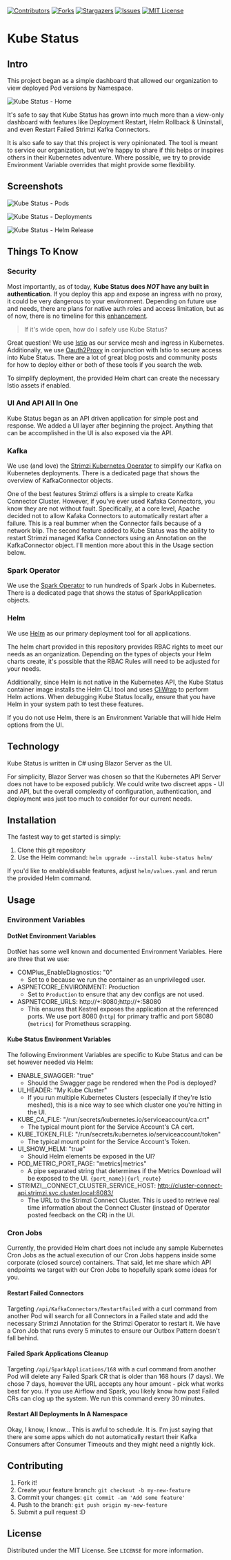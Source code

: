 [contributors-shield]: https://img.shields.io/github/contributors/RedSailTechnologies/kube-status.svg
[contributors-url]: https://github.com/RedSailTechnologies/kube-status/graphs/contributors
[forks-shield]: https://img.shields.io/github/forks/RedSailTechnologies/kube-status.svg
[forks-url]: https://github.com/RedSailTechnologies/kube-status/network/members
[stars-shield]: https://img.shields.io/github/stars/RedSailTechnologies/kube-status.svg
[stars-url]: https://github.com/RedSailTechnologies/kube-status/stargazers
[issues-shield]: https://img.shields.io/github/issues/RedSailTechnologies/kube-status.svg
[issues-url]: https://github.com/RedSailTechnologies/kube-status/issues
[license-shield]: https://img.shields.io/github/license/RedSailTechnologies/kube-status.svg
[license-url]: https://github.com/RedSailTechnologies/kube-status/blob/master/LICENSE

[![Contributors][contributors-shield]][contributors-url]
[![Forks][forks-shield]][forks-url]
[![Stargazers][stars-shield]][stars-url]
[![Issues][issues-shield]][issues-url]
[![MIT License][license-shield]][license-url]

# Kube Status

## Intro

This project began as a simple dashboard that allowed our organization to view deployed Pod versions by Namespace.

![Kube Status - Home](.img/readme_index.png)

It's safe to say that Kube Status has grown into much more than a view-only dashboard with features like Deployment Restart, Helm Rollback & Uninstall, and even Restart Failed Strimzi Kafka Connectors.

It is also safe to say that this project is very opinionated. The tool is meant to service our organization, but we're happy to share if this helps or inspires others in their Kubernetes adventure. Where possible, we try to provide Environment Variable overrides that might provide some flexibility.

## Screenshots

![Kube Status - Pods](.img/readme_pods.png)

![Kube Status - Deployments](.img/readme_deployments.png)

![Kube Status - Helm Release](.img/readme_helm.png)

## Things To Know

### Security

Most importantly, as of today, **Kube Status does _NOT_ have any built in authentication**. If you deploy this app and expose an ingress with no proxy, it could be very dangerous to your environment. Depending on future use and needs, there are plans for native auth roles and access limitation, but as of now, there is no timeline for this [enhancement](https://github.com/RedSailTechnologies/kube-status/issues/4).

> If it's wide open, how do I safely use Kube Status?

Great question! We use [Istio](https://istio.io/) as our service mesh and ingress in Kubernetes. Additionally, we use [Oauth2Proxy](https://oauth2-proxy.github.io/oauth2-proxy/) in conjunction with Istio to secure access into Kube Status. There are a lot of great blog posts and community posts for how to deploy either or both of these tools if you search the web.

To simplify deployment, the provided Helm chart can create the necessary Istio assets if enabled.

### UI And API All In One

Kube Status began as an API driven application for simple post and response. We added a UI layer after beginning the project. Anything that can be accomplished in the UI is also exposed via the API.

### Kafka

We use (and love) the [Strimzi Kubernetes Operator](https://strimzi.io/) to simplify our Kafka on Kubernetes deployments. There is a dedicated page that shows the overview of KafkaConnector objects.

One of the best features Strimzi offers is a simple to create Kafka Connector Cluster. However, if you've ever used Kafaka Connectors, you know they are not without fault. Specifically, at a core level, Apache decided not to allow Kafaka Connectors to automatically restart after a failure. This is a real bummer when the Connector fails because of a network blip. The second feature added to Kube Status was the ability to restart Strimzi managed Kafka Connectors using an Annotation on the KafkaConnector object. I'll mention more about this in the Usage section below.

### Spark Operator

We use the [Spark Operator](https://github.com/GoogleCloudPlatform/spark-on-k8s-operator) to run hundreds of Spark Jobs in Kubernetes. There is a dedicated page that shows the status of SparkApplication objects.

### Helm

We use [Helm](https://helm.sh/) as our primary deployment tool for all applications.

The helm chart provided in this repository provides RBAC rights to meet our needs as an organization. Depending on the types of objects your Helm charts create, it's possible that the RBAC Rules will need to be adjusted for your needs.

Additionally, since Helm is not native in the Kubernetes API, the Kube Status container image installs the Helm CLI tool and uses [CliWrap](https://github.com/Tyrrrz/CliWrap) to perform Helm actions. When debugging Kube Status locally, ensure that you have Helm in your system path to test these features.

If you do not use Helm, there is an Environment Variable that will hide Helm options from the UI.

## Technology

Kube Status is written in C# using Blazor Server as the UI.

For simplicity, Blazor Server was chosen so that the Kubernetes API Server does not have to be exposed publicly. We could write two discreet apps - UI and API, but the overall complexity of configuration, authentication, and deployment was just too much to consider for our current needs.

## Installation

The fastest way to get started is simply:

1. Clone this git repository
2. Use the Helm command: `helm upgrade --install kube-status helm/`

If you'd like to enable/disable features, adjust `helm/values.yaml` and rerun the provided Helm command.

## Usage

### Environment Variables

#### DotNet Environment Variables

DotNet has some well known and documented Environment Variables. Here are three that we use:

- COMPlus_EnableDiagnostics: "0"
  - Set to `0` because we run the container as an unprivileged user.
- ASPNETCORE_ENVIRONMENT: Production
  - Set to `Production` to ensure that any dev configs are not used.
- ASPNETCORE_URLS: http://+:8080;http://+:58080
  - This ensures that Kestrel exposes the application at the referenced ports. We use port 8080 (`http`) for primary traffic and port 58080 (`metrics`) for Prometheus scrapping.

#### Kube Status Environment Variables

The following Environment Variables are specific to Kube Status and can be set however needed via Helm:

- ENABLE_SWAGGER: "true"
  - Should the Swagger page be rendered when the Pod is deployed?
- UI_HEADER: "My Kube Cluster"
  - If you run multiple Kubernetes Clusters (especially if they're Istio meshed), this is a nice way to see which cluster one you're hitting in the UI.
- KUBE_CA_FILE: "/run/secrets/kubernetes.io/serviceaccount/ca.crt"
  - The typical mount piont for the Service Account's CA cert.
- KUBE_TOKEN_FILE: "/run/secrets/kubernetes.io/serviceaccount/token"
  - The typical mount point for the Service Account's Token.
- UI_SHOW_HELM: "true"
  - Should Helm elements be exposed in the UI?
- POD_METRIC_PORT_PAGE: "metrics|metrics"
  - A pipe separated string that determines if the Metrics Download will be exposed to the UI. `{port_name}|{url_route}`
- STRIMZI\_\_CONNECT_CLUSTER_SERVICE_HOST: http://cluster-connect-api.strimzi.svc.cluster.local:8083/
  - The URL to the Strimzi Connect Cluster. This is used to retrieve real time information about the Connect Cluster (instead of Operator posted feedback on the CR) in the UI.

### Cron Jobs

Currently, the provided Helm chart does not include any sample Kubernetes Cron Jobs as the actual execution of our Cron Jobs happens inside some corporate (closed source) containers. That said, let me share which API endpoints we target with our Cron Jobs to hopefully spark some ideas for you.

#### Restart Failed Connectors

Targeting `/api/KafkaConnectors/RestartFailed` with a curl command from another Pod will search for all Connectors in a Failed state and add the necessary Strimzi Annotation for the Strimzi Operator to restart it. We have a Cron Job that runs every 5 minutes to ensure our Outbox Pattern doesn't fall behind.

#### Failed Spark Applications Cleanup

Targeting `/api/SparkApplications/168` with a curl command from another Pod will delete any Failed Spark CR that is older than 168 hours (7 days). We chose 7 days, however the URL accepts any hour amount - pick what works best for you. If you use Airflow and Spark, you likely know how past Failed CRs can clog up the system. We run this command every 30 minutes.

#### Restart All Deployments In A Namespace

Okay, I know, I know... This is awful to schedule. It is. I'm just saying that there are some apps which do not automatically restart their Kafka Consumers after Consumer Timeouts and they might need a nightly kick.

## Contributing

1. Fork it!
2. Create your feature branch: `git checkout -b my-new-feature`
3. Commit your changes: `git commit -am 'Add some feature'`
4. Push to the branch: `git push origin my-new-feature`
5. Submit a pull request :D

## License

Distributed under the MIT License. See `LICENSE` for more information.
